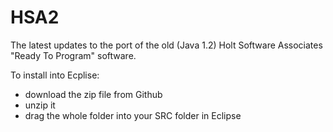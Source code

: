 # HSA2

The latest updates to the port of the old (Java 1.2) Holt Software Associates "Ready To Program" software.

To install into Ecplise:

* download the zip file from Github
* unzip it
* drag the whole folder into your SRC folder in Eclipse
